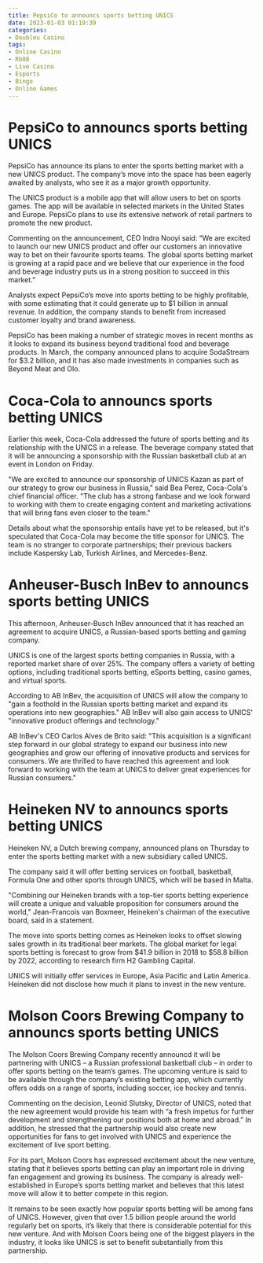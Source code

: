 ```yaml
---
title: PepsiCo to announcs sports betting UNICS
date: 2023-01-03 01:19:39
categories:
- Doubleu Casino
tags:
- Online Casino
- Rb88
- Live Casino
- Esports
- Bingo
- Online Games
---
```



#  PepsiCo to announcs sports betting UNICS

PepsiCo has announce its plans to enter the sports betting market with a new UNICS product. The company’s move into the space has been eagerly awaited by analysts, who see it as a major growth opportunity.

The UNICS product is a mobile app that will allow users to bet on sports games. The app will be available in selected markets in the United States and Europe. PepsiCo plans to use its extensive network of retail partners to promote the new product.

Commenting on the announcement, CEO Indra Nooyi said: “We are excited to launch our new UNICS product and offer our customers an innovative way to bet on their favourite sports teams. The global sports betting market is growing at a rapid pace and we believe that our experience in the food and beverage industry puts us in a strong position to succeed in this market.”

Analysts expect PepsiCo’s move into sports betting to be highly profitable, with some estimating that it could generate up to $1 billion in annual revenue. In addition, the company stands to benefit from increased customer loyalty and brand awareness.

PepsiCo has been making a number of strategic moves in recent months as it looks to expand its business beyond traditional food and beverage products. In March, the company announced plans to acquire SodaStream for $3.2 billion, and it has also made investments in companies such as Beyond Meat and Olo.

#  Coca-Cola to announcs sports betting UNICS
Earlier this week, Coca-Cola addressed the future of sports betting and its relationship with the UNICS in a release. The beverage company stated that it will be announcing a sponsorship with the Russian basketball club at an event in London on Friday.

"We are excited to announce our sponsorship of UNICS Kazan as part of our strategy to grow our business in Russia," said Bea Perez, Coca-Cola's chief financial officer. "The club has a strong fanbase and we look forward to working with them to create engaging content and marketing activations that will bring fans even closer to the team."

Details about what the sponsorship entails have yet to be released, but it's speculated that Coca-Cola may become the title sponsor for UNICS. The team is no stranger to corporate partnerships; their previous backers include Kaspersky Lab, Turkish Airlines, and Mercedes-Benz.

#  Anheuser-Busch InBev to announcs sports betting UNICS

This afternoon, Anheuser-Busch InBev announced that it has reached an agreement to acquire UNICS, a Russian-based sports betting and gaming company.

UNICS is one of the largest sports betting companies in Russia, with a reported market share of over 25%. The company offers a variety of betting options, including traditional sports betting, eSports betting, casino games, and virtual sports.

According to AB InBev, the acquisition of UNICS will allow the company to "gain a foothold in the Russian sports betting market and expand its operations into new geographies." AB InBev will also gain access to UNICS' "innovative product offerings and technology."

AB InBev's CEO Carlos Alves de Brito said: "This acquisition is a significant step forward in our global strategy to expand our business into new geographies and grow our offering of innovative products and services for consumers. We are thrilled to have reached this agreement and look forward to working with the team at UNICS to deliver great experiences for Russian consumers."

#  Heineken NV to announcs sports betting UNICS

Heineken NV, a Dutch brewing company, announced plans on Thursday to enter the sports betting market with a new subsidiary called UNICS.

The company said it will offer betting services on football, basketball, Formula One and other sports through UNICS, which will be based in Malta.

"Combining our Heineken brands with a top-tier sports betting experience will create a unique and valuable proposition for consumers around the world," Jean-Francois van Boxmeer, Heineken's chairman of the executive board, said in a statement.

The move into sports betting comes as Heineken looks to offset slowing sales growth in its traditional beer markets. The global market for legal sports betting is forecast to grow from $41.9 billion in 2018 to $58.8 billion by 2022, according to research firm H2 Gambling Capital.

UNICS will initially offer services in Europe, Asia Pacific and Latin America. Heineken did not disclose how much it plans to invest in the new venture.

#  Molson Coors Brewing Company to announcs sports betting UNICS

The Molson Coors Brewing Company recently announcd it will be partnering with UNICS – a Russian professional basketball club – in order to offer sports betting on the team’s games. The upcoming venture is said to be available through the company’s existing betting app, which currently offers odds on a range of sports, including soccer, ice hockey and tennis.

Commenting on the decision, Leonid Slutsky, Director of UNICS, noted that the new agreement would provide his team with “a fresh impetus for further development and strengthening our positions both at home and abroad.” In addition, he stressed that the partnership would also create new opportunities for fans to get involved with UNICS and experience the excitement of live sport betting.

For its part, Molson Coors has expressed excitement about the new venture, stating that it believes sports betting can play an important role in driving fan engagement and growing its business. The company is already well-established in Europe’s sports betting market and believes that this latest move will allow it to better compete in this region.

It remains to be seen exactly how popular sports betting will be among fans of UNICS. However, given that over 1.5 billion people around the world regularly bet on sports, it’s likely that there is considerable potential for this new venture. And with Molson Coors being one of the biggest players in the industry, it looks like UNICS is set to benefit substantially from this partnership.